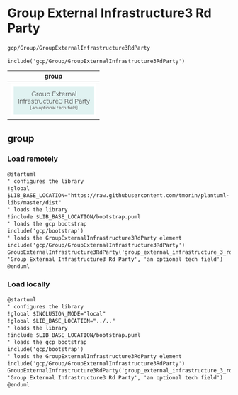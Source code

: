 # Group External Infrastructure3 Rd Party

```text
gcp/Group/GroupExternalInfrastructure3RdParty
```

```text
include('gcp/Group/GroupExternalInfrastructure3RdParty')
```

|group|
|---|
|![](GroupExternalInfrastructure3RdParty.group.local.png)|



## group
### Load remotely
```plantuml
@startuml
' configures the library
!global $LIB_BASE_LOCATION="https://raw.githubusercontent.com/tmorin/plantuml-libs/master/dist"
' loads the library
!include $LIB_BASE_LOCATION/bootstrap.puml
' loads the gcp bootstrap
include('gcp/bootstrap')
' loads the GroupExternalInfrastructure3RdParty element
include('gcp/Group/GroupExternalInfrastructure3RdParty')
GroupExternalInfrastructure3RdParty('group_external_infrastructure_3_rd_party', 'Group External Infrastructure3 Rd Party', 'an optional tech field')
@enduml
```
### Load locally
```plantuml
@startuml
' configures the library
!global $INCLUSION_MODE="local"
!global $LIB_BASE_LOCATION="../.."
' loads the library
!include $LIB_BASE_LOCATION/bootstrap.puml
' loads the gcp bootstrap
include('gcp/bootstrap')
' loads the GroupExternalInfrastructure3RdParty element
include('gcp/Group/GroupExternalInfrastructure3RdParty')
GroupExternalInfrastructure3RdParty('group_external_infrastructure_3_rd_party', 'Group External Infrastructure3 Rd Party', 'an optional tech field')
@enduml
```


